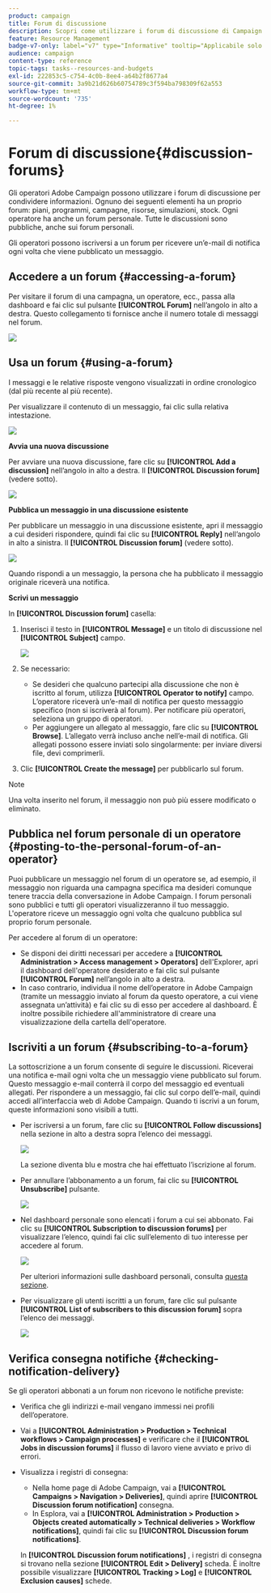 ```yaml
---
product: campaign
title: Forum di discussione
description: Scopri come utilizzare i forum di discussione di Campaign
feature: Resource Management
badge-v7-only: label="v7" type="Informative" tooltip="Applicabile solo a Campaign Classic v7"
audience: campaign
content-type: reference
topic-tags: tasks--resources-and-budgets
exl-id: 222853c5-c754-4c0b-8ee4-a64b2f8677a4
source-git-commit: 3a9b21d626b60754789c3f594ba798309f62a553
workflow-type: tm+mt
source-wordcount: '735'
ht-degree: 1%

---
```


# Forum di discussione{#discussion-forums}



Gli operatori Adobe Campaign possono utilizzare i forum di discussione per condividere informazioni. Ognuno dei seguenti elementi ha un proprio forum: piani, programmi, campagne, risorse, simulazioni, stock. Ogni operatore ha anche un forum personale. Tutte le discussioni sono pubbliche, anche sui forum personali.

Gli operatori possono iscriversi a un forum per ricevere un’e-mail di notifica ogni volta che viene pubblicato un messaggio.

## Accedere a un forum {#accessing-a-forum}

Per visitare il forum di una campagna, un operatore, ecc., passa alla dashboard e fai clic sul pulsante **[!UICONTROL Forum]** nell’angolo in alto a destra. Questo collegamento ti fornisce anche il numero totale di messaggi nel forum.

![](assets/mrm_forum_access_link.png)

## Usa un forum {#using-a-forum}

I messaggi e le relative risposte vengono visualizzati in ordine cronologico (dal più recente al più recente).

Per visualizzare il contenuto di un messaggio, fai clic sulla relativa intestazione.

![](assets/mrm_forum_expand_msg.png)

**Avvia una nuova discussione**

Per avviare una nuova discussione, fare clic su **[!UICONTROL Add a discussion]** nell’angolo in alto a destra. Il **[!UICONTROL Discussion forum]** (vedere sotto).

![](assets/mrm_forum_new_thread.png)

**Pubblica un messaggio in una discussione esistente**

Per pubblicare un messaggio in una discussione esistente, apri il messaggio a cui desideri rispondere, quindi fai clic su **[!UICONTROL Reply]** nell’angolo in alto a sinistra. Il **[!UICONTROL Discussion forum]** (vedere sotto).

![](assets/mrm_forum_answer_msg.png)

Quando rispondi a un messaggio, la persona che ha pubblicato il messaggio originale riceverà una notifica.

**Scrivi un messaggio**

In **[!UICONTROL Discussion forum]** casella:

1. Inserisci il testo in **[!UICONTROL Message]** e un titolo di discussione nel **[!UICONTROL Subject]** campo.

   ![](assets/mrm_forum_edit_msg.png)

1. Se necessario:

   * Se desideri che qualcuno partecipi alla discussione che non è iscritto al forum, utilizza **[!UICONTROL Operator to notify]** campo. L’operatore riceverà un’e-mail di notifica per questo messaggio specifico (non si iscriverà al forum). Per notificare più operatori, seleziona un gruppo di operatori.
   * Per aggiungere un allegato al messaggio, fare clic su **[!UICONTROL Browse]**. L’allegato verrà incluso anche nell’e-mail di notifica. Gli allegati possono essere inviati solo singolarmente: per inviare diversi file, devi comprimerli.

1. Clic **[!UICONTROL Create the message]** per pubblicarlo sul forum.

>[!NOTE]
>
>Una volta inserito nel forum, il messaggio non può più essere modificato o eliminato.

## Pubblica nel forum personale di un operatore {#posting-to-the-personal-forum-of-an-operator}

Puoi pubblicare un messaggio nel forum di un operatore se, ad esempio, il messaggio non riguarda una campagna specifica ma desideri comunque tenere traccia della conversazione in Adobe Campaign. I forum personali sono pubblici e tutti gli operatori visualizzeranno il tuo messaggio. L&#39;operatore riceve un messaggio ogni volta che qualcuno pubblica sul proprio forum personale.

Per accedere al forum di un operatore:

* Se disponi dei diritti necessari per accedere a **[!UICONTROL Administration > Access management > Operators]** dell&#39;Explorer, apri il dashboard dell&#39;operatore desiderato e fai clic sul pulsante **[!UICONTROL Forum]** nell’angolo in alto a destra.
* In caso contrario, individua il nome dell’operatore in Adobe Campaign (tramite un messaggio inviato al forum da questo operatore, a cui viene assegnata un’attività) e fai clic su di esso per accedere al dashboard. È inoltre possibile richiedere all&#39;amministratore di creare una visualizzazione della cartella dell&#39;operatore.

## Iscriviti a un forum {#subscribing-to-a-forum}

La sottoscrizione a un forum consente di seguire le discussioni. Riceverai una notifica e-mail ogni volta che un messaggio viene pubblicato sul forum. Questo messaggio e-mail conterrà il corpo del messaggio ed eventuali allegati. Per rispondere a un messaggio, fai clic sul corpo dell’e-mail, quindi accedi all’interfaccia web di Adobe Campaign. Quando ti iscrivi a un forum, queste informazioni sono visibili a tutti.

* Per iscriversi a un forum, fare clic su **[!UICONTROL Follow discussions]** nella sezione in alto a destra sopra l’elenco dei messaggi.

  ![](assets/mrm_forum_subscribe.png)

  La sezione diventa blu e mostra che hai effettuato l’iscrizione al forum.

* Per annullare l’abbonamento a un forum, fai clic su **[!UICONTROL Unsubscribe]** pulsante.

  ![](assets/mrm_forum_unsubscribe.png)

* Nel dashboard personale sono elencati i forum a cui sei abbonato. Fai clic su **[!UICONTROL Subscription to discussion forums]** per visualizzare l’elenco, quindi fai clic sull’elemento di tuo interesse per accedere al forum.

  ![](assets/platform_dashboard_operator_subscr_forums.png)

  Per ulteriori informazioni sulle dashboard personali, consulta [questa sezione](../../platform/using/access-management-operators.md).

* Per visualizzare gli utenti iscritti a un forum, fare clic sul pulsante **[!UICONTROL List of subscribers to this discussion forum]** sopra l’elenco dei messaggi.

  ![](assets/mrm_forum_subscribers.png)

## Verifica consegna notifiche {#checking-notification-delivery}

Se gli operatori abbonati a un forum non ricevono le notifiche previste:

* Verifica che gli indirizzi e-mail vengano immessi nei profili dell’operatore.
* Vai a **[!UICONTROL Administration > Production > Technical workflows > Campaign processes]** e verificare che il **[!UICONTROL Jobs in discussion forums]** il flusso di lavoro viene avviato e privo di errori.
* Visualizza i registri di consegna:

   * Nella home page di Adobe Campaign, vai a **[!UICONTROL Campaigns > Navigation > Deliveries]**, quindi aprire **[!UICONTROL Discussion forum notification]** consegna.
   * In Esplora, vai a **[!UICONTROL Administration > Production > Objects created automatically > Technical deliveries > Workflow notifications]**, quindi fai clic su **[!UICONTROL Discussion forum notifications]**.

  In **[!UICONTROL Discussion forum notifications]** , i registri di consegna si trovano nella sezione **[!UICONTROL Edit > Delivery]** scheda. È inoltre possibile visualizzare **[!UICONTROL Tracking > Log]** e **[!UICONTROL Exclusion causes]** schede.
